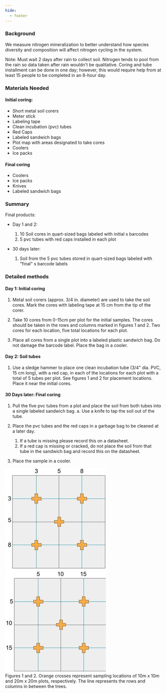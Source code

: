 ```yaml
---
hide:
  - footer
---
```


### Background 
We measure nitrogen mineralization to better understand how species diversity and composition will affect nitrogen cycling in the system.

Note: Must wait 2 days after rain to collect soil. Nitrogen tends to pool from the rain so data taken after rain wouldn't be qualitative. Coring and tube installment can be done in one day; however, this would require help from at least 15 people to be completed in an 8-hour day.

### Materials Needed
#### Initial coring:
- Short metal soil corers						
- Meter stick
- Labeling tape						
- Clean incubation (pvc) tubes
- Red Caps						
- Labeled sandwich bags
- Plot map with areas designated to take cores			
- Coolers 
- Ice packs

#### Final coring
- Coolers						
- Ice packs
- Knives						
- Labeled sandwich bags

### Summary

Final products:

- Day 1 and 2:
    1. 10 Soil cores in quart-sized bags labeled with initial s barcodes
    2. 5 pvc tubes with red caps installed in each plot
        
- 30 days later:
    1. Soil from the 5 pvc tubes stored in quart-sized bags labeled with "final" s barcode labels
    
### Detailed methods
#### Day 1: Initial coring
1. Metal soil corers (approx. 3/4 in. diameter) are used to take the soil cores. Mark the cores with labeling tape at 15 cm from the tip of the corer.

2. Take 10 cores from 0-15cm per plot for the initial samples. The cores should be taken in the rows and columns marked in figures 1 and 2. Two cores for each location, five total locations for each plot.

3. Place all cores from a single plot into a labeled plastic sandwich bag. Do not damage the barcode label. Place the bag in a cooler. 

#### Day 2: Soil tubes

1. Use a sledge hammer to place one clean incubation tube (3/4" dia. PVC, 15 cm long), with a red cap, in each of the locations for each plot with a total of 5 tubes per plot. See figures 1 and 2 for placement locations. Place it near the initial cores.

#### 30 Days later: Final coring
1. Pull the five pvc tubes from a plot and place the soil from both tubes into a single labeled sandwich bag.
    a. Use a knife to tap the soil out of the tube.

2. Place the pvc tubes and the red caps in a garbage bag to be cleaned at a later day.
    1. If a tube is missing please record this on a datasheet.
    2. If a red cap is missing or cracked, do not place the soil from that tube in the sandwich bag and record this on the datasheet. 

3. Place the sample in a cooler.

![zoomify](images/coring1.jpg) ![zoomify](images/coring2.jpg)             
Figures 1 and 2. Orange crosses represent sampling locations of 10m x 10m and 20m x 20m plots, respectively. The line represents the rows and columns in between the trees.
